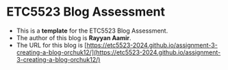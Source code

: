 
# ETC5523 Blog Assessment

* This is a **template** for the ETC5523 Blog Assessment. 
* The author of this blog is **Rayyan Aamir**.
* The URL for this blog is [https://etc5523-2024.github.io/assignment-3-creating-a-blog-orchuk12/](https://etc5523-2024.github.io/assignment-3-creating-a-blog-orchuk12/)
